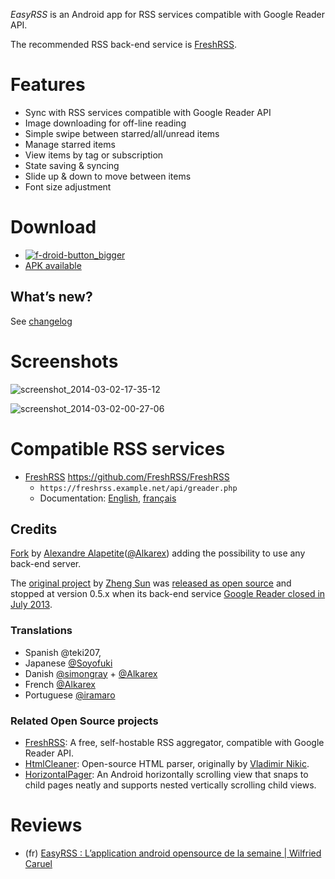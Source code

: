 *EasyRSS* is an Android app for RSS services compatible with Google Reader API.

The recommended RSS back-end service is [FreshRSS](https://freshrss.org/).

# Features
- Sync with RSS services compatible with Google Reader API
- Image downloading for off-line reading
- Simple swipe between starred/all/unread items
- Manage starred items
- View items by tag or subscription
- State saving & syncing
- Slide up & down to move between items
- Font size adjustment

# Download
* [![f-droid-button_bigger](https://cloud.githubusercontent.com/assets/1008324/7830569/e744b9ae-044e-11e5-9009-ab3285d216ab.png)](https://f-droid.org/repository/browse/?fdid=org.freshrss.easyrss)
* [APK available](../../releases/)

## What’s new?
See [changelog](./CHANGELOG.md)

# Screenshots

![screenshot_2014-03-02-17-35-12](https://f.cloud.github.com/assets/1008324/2304613/dd61e240-a22a-11e3-87f3-518f3a8aabca.png)

![screenshot_2014-03-02-00-27-06](https://f.cloud.github.com/assets/1008324/2303004/6701c156-a199-11e3-95b4-dd1db8b17d82.png)

# Compatible RSS services
* [FreshRSS](https://freshrss.org/) https://github.com/FreshRSS/FreshRSS
	* `https://freshrss.example.net/api/greader.php`
	* Documentation: [English](https://freshrss.github.io/FreshRSS/en/users/06_Mobile_access.html), [français](https://freshrss.github.io/FreshRSS/fr/users/06_Mobile_access.html) 

## Credits
[Fork](https://github.com/Alkarex/EasyRSS) by [Alexandre Alapetite](https://alexandre.alapetite.fr/)([@Alkarex](https://github.com/Alkarex)) adding the possibility to use any back-end server.

The [original project](http://easyrss.pursuer.me/) by [Zheng Sun](http://pursuer.me/) was [released as open source](https://github.com/davidsun/EasyRSS)
and stopped at version 0.5.x when its back-end service [Google Reader closed in July 2013](http://www.google.com/reader/about/).

### Translations
* Spanish @teki207,
* Japanese [@Soyofuki](https://github.com/Soyofuki)
* Danish [@simongray](https://github.com/simongray) + [@Alkarex](https://github.com/Alkarex)
* French [@Alkarex](https://github.com/Alkarex)
* Portuguese [@iramaro](https://github.com/iramaro)

### Related Open Source projects

* [FreshRSS](https://github.com/FreshRSS/FreshRSS): A free, self-hostable RSS aggregator, compatible with Google Reader API.
* [HtmlCleaner](https://github.com/davidsun/HtmlCleaner): Open-source HTML parser, originally by [Vladimir Nikic](http://htmlcleaner.sourceforge.net/).
* [HorizontalPager](https://github.com/davidsun/horizontalpager): An Android horizontally scrolling view that snaps to child pages neatly and supports nested vertically scrolling child views.

# Reviews
* (fr) [EasyRSS : L’application android opensource de la semaine | Wilfried Caruel](http://wilfriedcaruel.svnet.fr/2014/05/easyrss-lapplication-android-opensource-de-la-semaine/)
